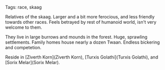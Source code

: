 Tags: race, skaag

Relatives of the skaag. Larger and a bit more ferocious, and less friendly towards other races. Feels betrayed by rest of humanoid world, isn't very welcome to them.

They live in large burrows and mounds in the forest. Huge, sprawling settlements. Family homes house nearly a dozen Twaan. Endless bickering and competetion. 

Reside in [Ziverth Korn](Ziverth Korn), [Turxis Golathi](Turxis Golathi), and [Sorix Melar](Sorix Melar).